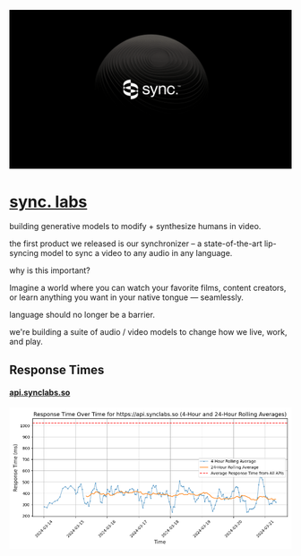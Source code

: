 [![Visit sync. labs](imagePreview.png)](https://synclabs.so)

# [sync. labs](https://synclabs.so)

building generative models to modify + synthesize humans in video. 

the first product we released is our synchronizer – a state-of-the-art lip-syncing model to sync a video to any audio in any language. 

why is this important?

Imagine a world where you can watch your favorite films, content creators, or learn anything you want in your native tongue — seamlessly.

language should no longer be a barrier. 

we're building a suite of audio / video models to change how we live, work, and play.

## Response Times

#### [api.synclabs.so](https://api.synclabs.so)

![api.synclabs.so](response-time-charts/6170692e73796e636c6162732e736f.png)
